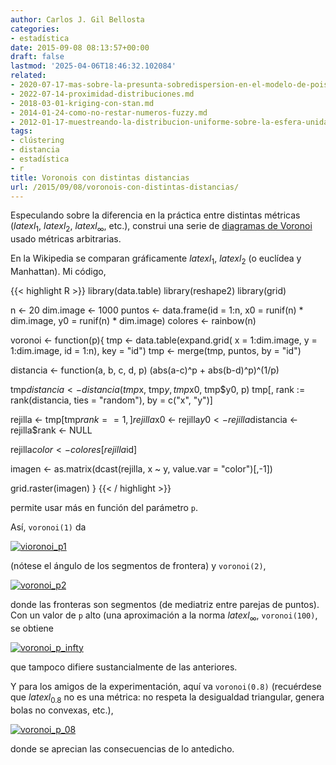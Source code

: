 ```yaml
---
author: Carlos J. Gil Bellosta
categories:
- estadística
date: 2015-09-08 08:13:57+00:00
draft: false
lastmod: '2025-04-06T18:46:32.102084'
related:
- 2020-07-17-mas-sobre-la-presunta-sobredispersion-en-el-modelo-de-poisson.md
- 2022-07-14-proximidad-distribuciones.md
- 2018-03-01-kriging-con-stan.md
- 2014-01-24-como-no-restar-numeros-fuzzy.md
- 2012-01-17-muestreando-la-distribucion-uniforme-sobre-la-esfera-unidad-en-n-dimensiones.md
tags:
- clústering
- distancia
- estadística
- r
title: Voronois con distintas distancias
url: /2015/09/08/voronois-con-distintas-distancias/
---
```


Especulando sobre la diferencia en la práctica entre distintas métricas ($latex l_1$, $latex l_2$, $latex l_\infty$, etc.), construi una serie de [diagramas de Voronoi](https://en.wikipedia.org/wiki/Voronoi_diagram) usado métricas arbitrarias.

En la Wikipedia se comparan gráficamente $latex l_1$, $latex l_2$ (o euclídea y Manhattan). Mi código,


{{< highlight R >}}
library(data.table)
library(reshape2)
library(grid)

n <- 20
dim.image <- 1000
puntos <- data.frame(id = 1:n,
                      x0 = runif(n) * dim.image,
                      y0 = runif(n) * dim.image)
colores <- rainbow(n)

voronoi <- function(p){
  tmp <- data.table(expand.grid(
      x = 1:dim.image,
      y = 1:dim.image, id = 1:n), key = "id")
  tmp <- merge(tmp, puntos, by = "id")

  distancia <- function(a, b, c, d, p)
    (abs(a-c)^p + abs(b-d)^p)^(1/p)

  tmp$distancia <- distancia(tmp$x,
    tmp$y, tmp$x0, tmp$y0, p)
  tmp[, rank := rank(distancia, ties = "random"),
    by = c("x", "y")]

  rejilla <- tmp[tmp$rank == 1,]
  rejilla$x0 <- rejilla$y0 <-
    rejilla$distancia <- rejilla$rank <- NULL

  rejilla$color <- colores[rejilla$id]

  imagen <- as.matrix(dcast(rejilla, x ~ y, value.var = "color")[,-1])

  grid.raster(imagen)
}
{{< / highlight >}}


permite usar más en función del parámetro `p`.

Así, `voronoi(1)` da

[![vioronoi_p1](/wp-uploads/2015/09/vioronoi_p1.png#center)
](/wp-uploads/2015/09/vioronoi_p1.png#center)

(nótese el ángulo de los segmentos de frontera) y `voronoi(2)`,

[![voronoi_p2](/wp-uploads/2015/09/voronoi_p2.png#center)
](/wp-uploads/2015/09/voronoi_p2.png#center)

donde las fronteras son segmentos (de mediatriz entre parejas de puntos). Con un valor de `p` alto (una aproximación a la norma $latex l_\infty$, `voronoi(100)`, se obtiene

[![voronoi_p_infty](/wp-uploads/2015/09/voronoi_p_infty.png#center)
](/wp-uploads/2015/09/voronoi_p_infty.png#center)

que tampoco difiere sustancialmente de las anteriores.

Y para los amigos de la experimentación, aquí va `voronoi(0.8)` (recuérdese que $latex l_{0.8}$ no es una métrica: no respeta la desigualdad triangular, genera bolas no convexas, etc.),

[![voronoi_p_08](/wp-uploads/2015/09/voronoi_p_08.png#center)
](/wp-uploads/2015/09/voronoi_p_08.png#center)

donde se aprecian las consecuencias de lo antedicho.